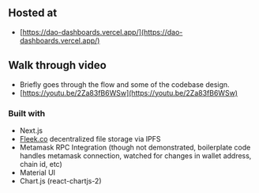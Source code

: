 ## Hosted at
* [https://dao-dashboards.vercel.app/](https://dao-dashboards.vercel.app/)

## Walk through video
* Briefly goes through the flow and some of the codebase design.
* [https://youtu.be/2Za83fB6WSw](https://youtu.be/2Za83fB6WSw)

### Built with
* Next.js
* [Fleek.co](https://fleek.co) decentralized file storage via IPFS
* Metamask RPC Integration (though not demonstrated, boilerplate code handles metamask connection, watched for changes in wallet address, chain id, etc)
* Material UI
* Chart.js (react-chartjs-2)

